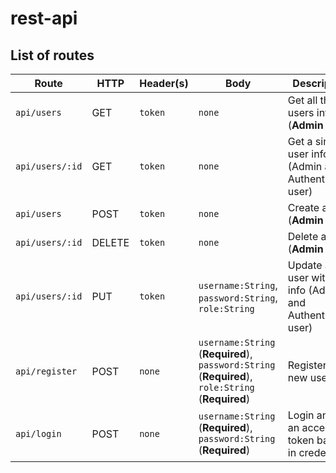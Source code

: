 # rest-api

## List of routes

| Route | HTTP | Header(s) | Body | Description |
| ----- | ---- | --------- | ---- | ----------- |
| `api/users` | GET | `token` | `none` | Get all the users info (**Admin only**) |
| `api/users/:id` | GET | `token` | `none` | Get a single user info (Admin and Authenticated user) |
| `api/users` | POST | `token` | `none` | Create a user (**Admin only**) |
| `api/users/:id` | DELETE | `token` | `none` | Delete a user (**Admin only**) |
| `api/users/:id` | PUT | `token` | `username:String`, `password:String`, `role:String` | Update a user with new info (Admin and Authenticated user) |
| `api/register` | POST | `none` |`username:String` (**Required**), `password:String` (**Required**), `role:String` (**Required**) | Register with new user info |
| `api/login` | POST | `none` | `username:String` (**Required**), `password:String` (**Required**) | Login and get an access token based in credentials |